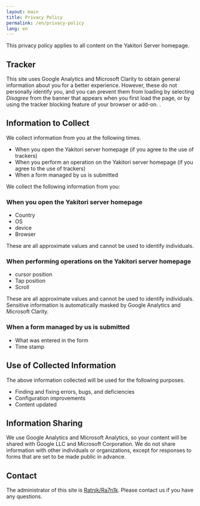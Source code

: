 ```yaml
---
layout: main
title: Privacy Policy
permalink: /en/privacy-policy
lang: en
---
```


This privacy policy applies to all content on the Yakitori Server homepage.

## Tracker
This site uses Google Analytics and Microsoft Clarity to obtain general information about you for a better experience.
However, these do not personally identify you, and you can prevent them from loading by selecting *Disagree* from the banner that appears when you first load the page, or by using the tracker blocking feature of your browser or add-on. .

## Information to Collect
We collect information from you at the following times.

- When you open the Yakitori server homepage (if you agree to the use of trackers)
- When you perform an operation on the Yakitori server homepage (if you agree to the use of trackers)
- When a form managed by us is submitted

We collect the following information from you:

### When you open the Yakitori server homepage  
- Country
- OS
- device
- Browser

These are all approximate values and cannot be used to identify individuals.

### When performing operations on the Yakitori server homepage  
- cursor position
- Tap position
- Scroll

These are all approximate values and cannot be used to identify individuals. Sensitive information is automatically masked by Google Analytics and Microsoft Clarity.

### When a form managed by us is submitted  
- What was entered in the form
- Time stamp

## Use of Collected Information
The above information collected will be used for the following purposes.

- Finding and fixing errors, bugs, and deficiencies
- Configuration improvements
- Content updated

## Information Sharing
We use Google Analytics and Microsoft Analytics, so your content will be shared with Google LLC and Microsoft Corporation.
We do not share information with other individuals or organizations, except for responses to forms that are set to be made public in advance.

## Contact
The administrator of this site is [Ratnik/Ra7n1k](https://yakitori.tk/ra7n1k). Please contact us if you have any questions.
